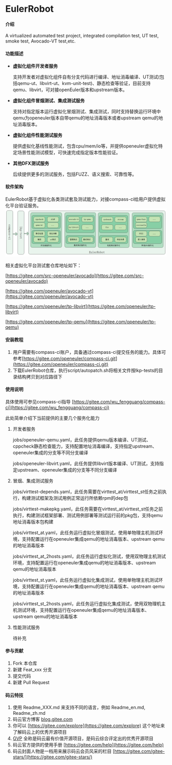 # EulerRobot

#### 介绍
A virtualized automated test project, integrated compilation test, UT test, smoke test, Avocado-VT test,etc.

#### 功能描述

- **虚拟化组件开发者服务**

	支持开发者对虚拟化组件自有分支代码进行编译、地址消毒编译、UT测试(包括qemu-ut、libvirt-ut、kvm-unit-test)、静态检查等验证，目前支持qemu、libvirt，可对接openEuler版本和upstream版本。
	
- **虚拟化组件冒烟测试、集成测试服务**

	支持对指定版本运行虚拟化冒烟测试、集成测试，同时支持替换运行环境中qemu为openeuler版本自带qemu的地址消毒版本或者upstream qemu的地址消毒版本。

- **虚拟化组件性能测试服务**

	提供虚拟化基线性能测试，包含cpu/mem/io等，并提供openeuler虚拟化特定场景性能测试模型，可快速完成指定版本性能验证。

- **其他DFX测试服务**

	后续提供更多的测试服务，包括FUZZ、语义搜索、可靠性等。
	
#### 软件架构

EulerRobot基于虚拟化各类测试套及测试能力，对接compass-ci给用户提供虚拟化平台验证服务。
![EulerRobot架构](docs/design/EulerRobot-architecture.png)

相关虚拟化平台测试套仓库地址如下：

[https://gitee.com/src-openeuler/avocado](https://gitee.com/src-openeuler/avocado)

[https://gitee.com/openeuler/avocado-vt](https://gitee.com/openeuler/avocado-vt)

[https://gitee.com/openeuler/tp-libvirt](https://gitee.com/openeuler/tp-libvirt)

[https://gitee.com/openeuler/tp-qemu](https://gitee.com/openeuler/tp-qemu)

#### 安装教程

1.  用户需要有compass-ci账户，具备通过compass-ci提交任务的能力。具体可参考[https://gitee.com/openeuler/compass-ci.git](https://gitee.com/openeuler/compass-ci.git)
2.  下载EulerRobot仓库，执行script/autopatch.sh将相关文件按lkp-tests的目录结构拷贝到对应路径下

#### 使用说明
具体使用可参见compass-ci指导 [https://gitee.com/wu_fengguang/compass-ci](https://gitee.com/wu_fengguang/compass-ci)

此处简单介绍下当前提供的主要几个服务化能力

1.  开发者服务

	jobs/openeuler-qemu.yaml，此任务提供qemu版本编译、UT测试、cppcheck静态检查能力，支持配置地址消毒编译，支持指定upstream、openeuler集成的分支等不同分支编译

	jobs/openeuler-libvirt.yaml，此任务提供libvirt版本编译、UT测试，支持指定upstream、openeuler集成的分支等不同分支编译
2.  冒烟、集成测试服务

	jobs/virttest-depends.yaml，此任务需要在virttest_at/virttest_st任务之前执行，构建测试框架及测试用例正常运行所依赖rpm的dep包

	jobs/virttest-makepkg.yaml，此任务需要在virttest_at/virttest_st任务之前执行，构建测试框架部署、测试用例部署等测试运行前的pkg包，支持qemu地址消毒版本包构建

	jobs/virttest_at.yaml，此任务运行虚拟化冒烟测试，使用单物理主机测试环境，支持配置运行在openeuler集成qemu的地址消毒版本、upstream qemu的地址消毒版本

	jobs/virttest_at_2hosts.yaml，此任务运行虚拟化测试，使用双物理主机测试环境，支持配置运行在openeuler集成qemu的地址消毒版本、upstream qemu的地址消毒版本

	jobs/virttest_st.yaml，此任务运行虚拟化集成测试，使用单物理主机测试环境，支持配置运行在openeuler集成qemu的地址消毒版本、upstream qemu的地址消毒版本

	jobs/virttest_st_2hosts.yaml，此任务运行虚拟化集成测试，使用双物理机主机测试环境，支持配置运行在openeuler集成qemu的地址消毒版本、upstream qemu的地址消毒版本
3.  性能测试服务
	
	待补充

#### 参与贡献

1.  Fork 本仓库
2.  新建 Feat_xxx 分支
3.  提交代码
4.  新建 Pull Request


#### 码云特技

1.  使用 Readme\_XXX.md 来支持不同的语言，例如 Readme\_en.md, Readme\_zh.md
2.  码云官方博客 [blog.gitee.com](https://blog.gitee.com)
3.  你可以 [https://gitee.com/explore](https://gitee.com/explore) 这个地址来了解码云上的优秀开源项目
4.  [GVP](https://gitee.com/gvp) 全称是码云最有价值开源项目，是码云综合评定出的优秀开源项目
5.  码云官方提供的使用手册 [https://gitee.com/help](https://gitee.com/help)
6.  码云封面人物是一档用来展示码云会员风采的栏目 [https://gitee.com/gitee-stars/](https://gitee.com/gitee-stars/)
